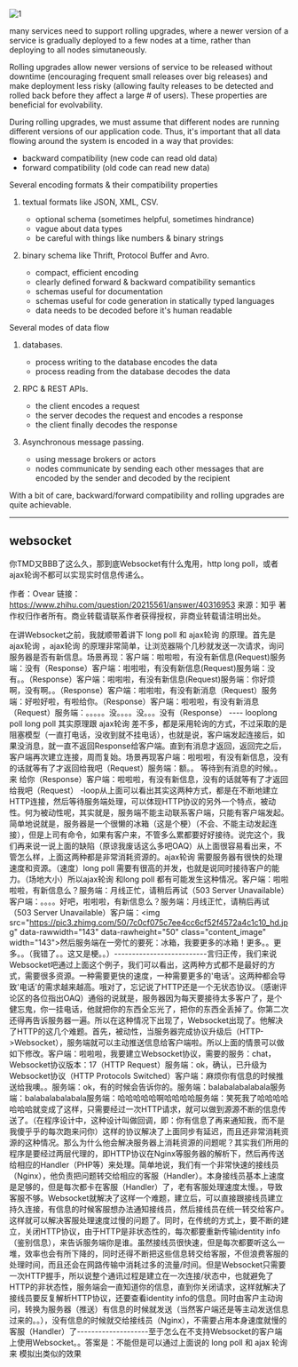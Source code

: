 ![1](https://www.safaribooksonline.com/library/view/designing-data-intensive-applications/9781491903063/assets/ch04-map-ebook.png)

many services need to support rolling upgrades, where a newer version of a service is gradually deployed to a few nodes at a time, rather than deploying to all nodes simutaneously.

Rolling upgrades allow newer versions of service to be released without downtime (encouraging frequent small releases over big releases) and make deployment less risky (allowing faulty releases to be detected and rolled back before they affect a large # of users). These properties are beneficial for evolvability.

During rolling upgrades, we must assume that different nodes are running different versions of our application code. Thus, it's important that all data flowing around the system is encoded in a way that provides:

- backward compatibility (new code can read old data)
- forward compatibility (old code can read new data)

Several encoding formats & their compatibility properties

1. textual formats like JSON, XML, CSV.
    - optional schema (sometimes helpful, sometimes hindrance)
    - vague about data types
    - be careful with things like numbers & binary strings

2. binary schema like Thrift, Protocol Buffer and Avro.
    - compact, efficient encoding
    - clearly defined forward & backward compatibility semantics
    - schemas useful for documentation
    - schemas useful for code generation in statically typed languages
    - data needs to be decoded before it's human readable

Several modes of data flow

1. databases.
    - process writing to the database encodes the data
    - process reading from the database decodes the data

2. RPC & REST APIs.
    - the client encodes a request
    - the server decodes the request and encodes a response
    - the client finally decodes the response

3. Asynchronous message passing.
    - using message brokers or actors
    - nodes communicate by sending each other messages that are encoded by the sender and decoded by the recipient

With a bit of care, backward/forward compatibility and rolling upgrades are quite achievable.

---

## websocket

你TMD又BBB了这么久，那到底Websocket有什么鬼用，http long poll，或者ajax轮询不都可以实现实时信息传递么。

作者：Ovear
链接：https://www.zhihu.com/question/20215561/answer/40316953
来源：知乎
著作权归作者所有。商业转载请联系作者获得授权，非商业转载请注明出处。

在讲Websocket之前，我就顺带着讲下 long poll 和 ajax轮询 的原理。首先是 ajax轮询 ，ajax轮询 的原理非常简单，让浏览器隔个几秒就发送一次请求，询问服务器是否有新信息。场景再现：客户端：啦啦啦，有没有新信息(Request)服务端：没有（Response）客户端：啦啦啦，有没有新信息(Request)服务端：没有。。（Response）客户端：啦啦啦，有没有新信息(Request)服务端：你好烦啊，没有啊。。（Response）客户端：啦啦啦，有没有新消息（Request）服务端：好啦好啦，有啦给你。（Response）客户端：啦啦啦，有没有新消息（Request）服务端：。。。。。没。。。。没。。。没有（Response） ---- looplong poll long poll 其实原理跟 ajax轮询 差不多，都是采用轮询的方式，不过采取的是阻塞模型（一直打电话，没收到就不挂电话），也就是说，客户端发起连接后，如果没消息，就一直不返回Response给客户端。直到有消息才返回，返回完之后，客户端再次建立连接，周而复始。场景再现客户端：啦啦啦，有没有新信息，没有的话就等有了才返回给我吧（Request）服务端：额。。   等待到有消息的时候。。来 给你（Response）客户端：啦啦啦，有没有新信息，没有的话就等有了才返回给我吧（Request） -loop从上面可以看出其实这两种方式，都是在不断地建立HTTP连接，然后等待服务端处理，可以体现HTTP协议的另外一个特点，被动性。何为被动性呢，其实就是，服务端不能主动联系客户端，只能有客户端发起。简单地说就是，服务器是一个很懒的冰箱（这是个梗）（不会、不能主动发起连接），但是上司有命令，如果有客户来，不管多么累都要好好接待。说完这个，我们再来说一说上面的缺陷（原谅我废话这么多吧OAQ）从上面很容易看出来，不管怎么样，上面这两种都是非常消耗资源的。ajax轮询 需要服务器有很快的处理速度和资源。（速度）long poll 需要有很高的并发，也就是说同时接待客户的能力。（场地大小）所以ajax轮询 和long poll 都有可能发生这种情况。客户端：啦啦啦啦，有新信息么？服务端：月线正忙，请稍后再试（503 Server Unavailable）客户端：。。。。好吧，啦啦啦，有新信息么？服务端：月线正忙，请稍后再试（503 Server Unavailable）客户端：&lt;img src="https://pic3.zhimg.com/50/7c0cf075c7ee4cc6cf52f4572a4c1c10_hd.jpg" data-rawwidth="143" data-rawheight="50" class="content_image" width="143"&gt;然后服务端在一旁忙的要死：冰箱，我要更多的冰箱！更多。。更多。。（我错了。。这又是梗。。）--------------------------言归正传，我们来说Websocket吧通过上面这个例子，我们可以看出，这两种方式都不是最好的方式，需要很多资源。一种需要更快的速度，一种需要更多的'电话'。这两种都会导致'电话'的需求越来越高。哦对了，忘记说了HTTP还是一个无状态协议。（感谢评论区的各位指出OAQ）通俗的说就是，服务器因为每天要接待太多客户了，是个健忘鬼，你一挂电话，他就把你的东西全忘光了，把你的东西全丢掉了。你第二次还得再告诉服务器一遍。所以在这种情况下出现了，Websocket出现了。他解决了HTTP的这几个难题。首先，被动性，当服务器完成协议升级后（HTTP->Websocket），服务端就可以主动推送信息给客户端啦。所以上面的情景可以做如下修改。客户端：啦啦啦，我要建立Websocket协议，需要的服务：chat，Websocket协议版本：17（HTTP Request）服务端：ok，确认，已升级为Websocket协议（HTTP Protocols Switched）客户端：麻烦你有信息的时候推送给我噢。。服务端：ok，有的时候会告诉你的。服务端：balabalabalabala服务端：balabalabalabala服务端：哈哈哈哈哈啊哈哈哈哈服务端：笑死我了哈哈哈哈哈哈哈就变成了这样，只需要经过一次HTTP请求，就可以做到源源不断的信息传送了。（在程序设计中，这种设计叫做回调，即：你有信息了再来通知我，而不是我傻乎乎的每次跑来问你）这样的协议解决了上面同步有延迟，而且还非常消耗资源的这种情况。那么为什么他会解决服务器上消耗资源的问题呢？其实我们所用的程序是要经过两层代理的，即HTTP协议在Nginx等服务器的解析下，然后再传送给相应的Handler（PHP等）来处理。简单地说，我们有一个非常快速的接线员（Nginx），他负责把问题转交给相应的客服（Handler）。本身接线员基本上速度是足够的，但是每次都卡在客服（Handler）了，老有客服处理速度太慢。，导致客服不够。Websocket就解决了这样一个难题，建立后，可以直接跟接线员建立持久连接，有信息的时候客服想办法通知接线员，然后接线员在统一转交给客户。这样就可以解决客服处理速度过慢的问题了。同时，在传统的方式上，要不断的建立，关闭HTTP协议，由于HTTP是非状态性的，每次都要重新传输identity info（鉴别信息），来告诉服务端你是谁。虽然接线员很快速，但是每次都要听这么一堆，效率也会有所下降的，同时还得不断把这些信息转交给客服，不但浪费客服的处理时间，而且还会在网路传输中消耗过多的流量/时间。但是Websocket只需要一次HTTP握手，所以说整个通讯过程是建立在一次连接/状态中，也就避免了HTTP的非状态性，服务端会一直知道你的信息，直到你关闭请求，这样就解决了接线员要反复解析HTTP协议，还要查看identity info的信息。同时由客户主动询问，转换为服务器（推送）有信息的时候就发送（当然客户端还是等主动发送信息过来的。。），没有信息的时候就交给接线员（Nginx），不需要占用本身速度就慢的客服（Handler）了--------------------至于怎么在不支持Websocket的客户端上使用Websocket。。答案是：不能但是可以通过上面说的 long poll 和 ajax 轮询来 模拟出类似的效果
